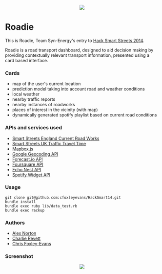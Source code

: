 <p align="center">
	<img src="https://raw.github.com/cfoxleyevans/HackSmart14/master/public/images/logo.png"/>
</p>

# Roadie

This is Roadie, Team Syn-Energy's entry to [Hack Smart Streets 2014](https://www.eventbrite.co.uk/e/hack-smart-streets-2014-tickets-10537266247).

Roadie is a road transport dashboard, designed to aid decision making by providing contextually relevant transport information, presented using a card based interface.

### Cards
- map of the user's current location
- prediction model taking into account road and weather conditions
- local weather
- nearby traffic reports
- nearby instances of roadworks
- places of interest in the vicinity (with map)
- dynamically generated spotify playlist based on current road conditions

### APIs and services used
- [Smart Streets England Current Road Works](https://smartstreets.sensetecnic.com/wotkit/sensors/42602/monitor)
- [Smart Streets UK  Traffic Travel Time](https://smartstreets.sensetecnic.com/wotkit/sensors/42598/monitor)
- [Mapbox.js](https://www.mapbox.com/mapbox.js/api/v1.6.2/)
- [Google Geocoding API](https://developers.google.com/maps/documentation/geocoding/)
- [Forecast.io API](https://developer.forecast.io/)
- [Foursquare API](https://developer.foursquare.com/)
- [Echo Nest API](http://developer.echonest.com/docs/v4)
- [Spotify Widget API](https://developer.spotify.com/technologies/widgets/)

### Usage

	git clone git@github.com:cfoxleyevans/HackSmart14.git
    bundle install
    bundle exec ruby lib/data_test.rb
    bundle exec rackup
    
### Authors
- [Alex Norton](https://github.com/alexnorton)
- [Charlie Revett](https://github.com/charlierevett)
- [Chris Foxley-Evans](https://github.com/cfoxleyevans)

### Screenshot

<p align="center">
	<img src="https://raw.github.com/cfoxleyevans/HackSmart14/master/screenshot.png"/>
</p>
